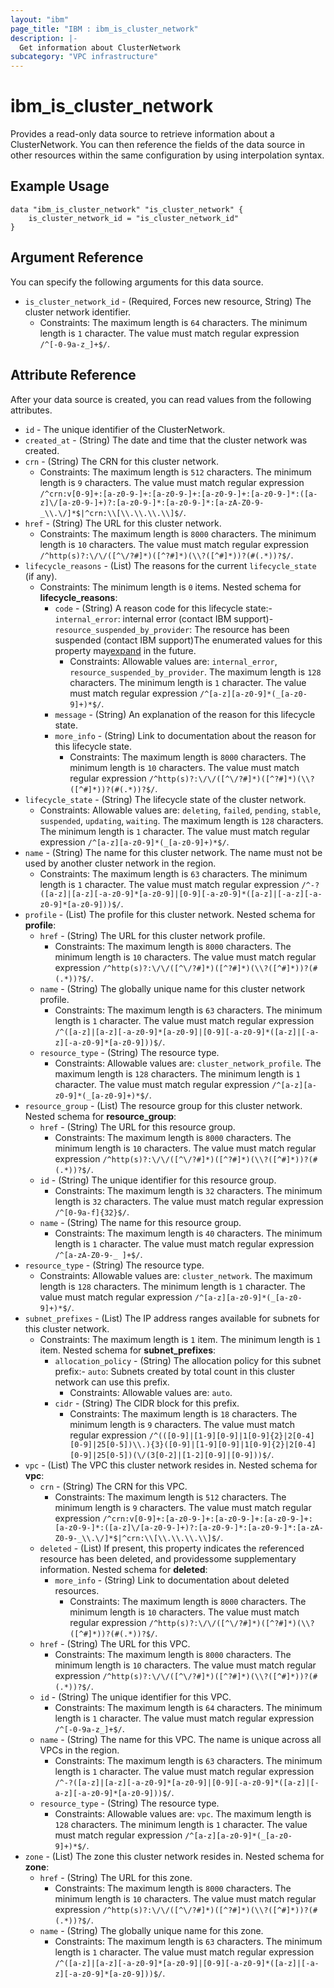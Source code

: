 ```yaml
---
layout: "ibm"
page_title: "IBM : ibm_is_cluster_network"
description: |-
  Get information about ClusterNetwork
subcategory: "VPC infrastructure"
---
```


# ibm_is_cluster_network

Provides a read-only data source to retrieve information about a ClusterNetwork. You can then reference the fields of the data source in other resources within the same configuration by using interpolation syntax.

## Example Usage

```hcl
data "ibm_is_cluster_network" "is_cluster_network" {
	is_cluster_network_id = "is_cluster_network_id"
}
```

## Argument Reference

You can specify the following arguments for this data source.

- `is_cluster_network_id` - (Required, Forces new resource, String) The cluster network identifier.
  * Constraints: The maximum length is `64` characters. The minimum length is `1` character. The value must match regular expression `/^[-0-9a-z_]+$/`.

## Attribute Reference

After your data source is created, you can read values from the following attributes.

- `id` - The unique identifier of the ClusterNetwork.
- `created_at` - (String) The date and time that the cluster network was created.
- `crn` - (String) The CRN for this cluster network.
  * Constraints: The maximum length is `512` characters. The minimum length is `9` characters. The value must match regular expression `/^crn:v[0-9]+:[a-z0-9-]+:[a-z0-9-]+:[a-z0-9-]+:[a-z0-9-]*:([a-z]\/[a-z0-9-]+)?:[a-z0-9-]*:[a-z0-9-]*:[a-zA-Z0-9-_\\.\/]*$|^crn:\\[\\.\\.\\.\\]$/`.
- `href` - (String) The URL for this cluster network.
  * Constraints: The maximum length is `8000` characters. The minimum length is `10` characters. The value must match regular expression `/^http(s)?:\/\/([^\/?#]*)([^?#]*)(\\?([^#]*))?(#(.*))?$/`.
- `lifecycle_reasons` - (List) The reasons for the current `lifecycle_state` (if any).
  * Constraints: The minimum length is `0` items.
Nested schema for **lifecycle_reasons**:
	- `code` - (String) A reason code for this lifecycle state:- `internal_error`: internal error (contact IBM support)- `resource_suspended_by_provider`: The resource has been suspended (contact IBM  support)The enumerated values for this property may[expand](https://cloud.ibm.com/apidocs/vpc#property-value-expansion) in the future.
	  * Constraints: Allowable values are: `internal_error`, `resource_suspended_by_provider`. The maximum length is `128` characters. The minimum length is `1` character. The value must match regular expression `/^[a-z][a-z0-9]*(_[a-z0-9]+)*$/`.
	- `message` - (String) An explanation of the reason for this lifecycle state.
	- `more_info` - (String) Link to documentation about the reason for this lifecycle state.
	  * Constraints: The maximum length is `8000` characters. The minimum length is `10` characters. The value must match regular expression `/^http(s)?:\/\/([^\/?#]*)([^?#]*)(\\?([^#]*))?(#(.*))?$/`.
- `lifecycle_state` - (String) The lifecycle state of the cluster network.
  * Constraints: Allowable values are: `deleting`, `failed`, `pending`, `stable`, `suspended`, `updating`, `waiting`. The maximum length is `128` characters. The minimum length is `1` character. The value must match regular expression `/^[a-z][a-z0-9]*(_[a-z0-9]+)*$/`.
- `name` - (String) The name for this cluster network. The name must not be used by another cluster network in the region.
  * Constraints: The maximum length is `63` characters. The minimum length is `1` character. The value must match regular expression `/^-?([a-z]|[a-z][-a-z0-9]*[a-z0-9]|[0-9][-a-z0-9]*([a-z]|[-a-z][-a-z0-9]*[a-z0-9]))$/`.
- `profile` - (List) The profile for this cluster network.
Nested schema for **profile**:
	- `href` - (String) The URL for this cluster network profile.
	  * Constraints: The maximum length is `8000` characters. The minimum length is `10` characters. The value must match regular expression `/^http(s)?:\/\/([^\/?#]*)([^?#]*)(\\?([^#]*))?(#(.*))?$/`.
	- `name` - (String) The globally unique name for this cluster network profile.
	  * Constraints: The maximum length is `63` characters. The minimum length is `1` character. The value must match regular expression `/^([a-z]|[a-z][-a-z0-9]*[a-z0-9]|[0-9][-a-z0-9]*([a-z]|[-a-z][-a-z0-9]*[a-z0-9]))$/`.
	- `resource_type` - (String) The resource type.
	  * Constraints: Allowable values are: `cluster_network_profile`. The maximum length is `128` characters. The minimum length is `1` character. The value must match regular expression `/^[a-z][a-z0-9]*(_[a-z0-9]+)*$/`.
- `resource_group` - (List) The resource group for this cluster network.
Nested schema for **resource_group**:
	- `href` - (String) The URL for this resource group.
	  * Constraints: The maximum length is `8000` characters. The minimum length is `10` characters. The value must match regular expression `/^http(s)?:\/\/([^\/?#]*)([^?#]*)(\\?([^#]*))?(#(.*))?$/`.
	- `id` - (String) The unique identifier for this resource group.
	  * Constraints: The maximum length is `32` characters. The minimum length is `32` characters. The value must match regular expression `/^[0-9a-f]{32}$/`.
	- `name` - (String) The name for this resource group.
	  * Constraints: The maximum length is `40` characters. The minimum length is `1` character. The value must match regular expression `/^[a-zA-Z0-9-_ ]+$/`.
- `resource_type` - (String) The resource type.
  * Constraints: Allowable values are: `cluster_network`. The maximum length is `128` characters. The minimum length is `1` character. The value must match regular expression `/^[a-z][a-z0-9]*(_[a-z0-9]+)*$/`.
- `subnet_prefixes` - (List) The IP address ranges available for subnets for this cluster network.
  * Constraints: The maximum length is `1` item. The minimum length is `1` item.
Nested schema for **subnet_prefixes**:
	- `allocation_policy` - (String) The allocation policy for this subnet prefix:- `auto`: Subnets created by total count in this cluster network can use this prefix.
	  * Constraints: Allowable values are: `auto`.
	- `cidr` - (String) The CIDR block for this prefix.
	  * Constraints: The maximum length is `18` characters. The minimum length is `9` characters. The value must match regular expression `/^(([0-9]|[1-9][0-9]|1[0-9]{2}|2[0-4][0-9]|25[0-5])\\.){3}([0-9]|[1-9][0-9]|1[0-9]{2}|2[0-4][0-9]|25[0-5])(\/(3[0-2]|[1-2][0-9]|[0-9]))$/`.
- `vpc` - (List) The VPC this cluster network resides in.
Nested schema for **vpc**:
	- `crn` - (String) The CRN for this VPC.
	  * Constraints: The maximum length is `512` characters. The minimum length is `9` characters. The value must match regular expression `/^crn:v[0-9]+:[a-z0-9-]+:[a-z0-9-]+:[a-z0-9-]+:[a-z0-9-]*:([a-z]\/[a-z0-9-]+)?:[a-z0-9-]*:[a-z0-9-]*:[a-zA-Z0-9-_\\.\/]*$|^crn:\\[\\.\\.\\.\\]$/`.
	- `deleted` - (List) If present, this property indicates the referenced resource has been deleted, and providessome supplementary information.
	Nested schema for **deleted**:
		- `more_info` - (String) Link to documentation about deleted resources.
		  * Constraints: The maximum length is `8000` characters. The minimum length is `10` characters. The value must match regular expression `/^http(s)?:\/\/([^\/?#]*)([^?#]*)(\\?([^#]*))?(#(.*))?$/`.
	- `href` - (String) The URL for this VPC.
	  * Constraints: The maximum length is `8000` characters. The minimum length is `10` characters. The value must match regular expression `/^http(s)?:\/\/([^\/?#]*)([^?#]*)(\\?([^#]*))?(#(.*))?$/`.
	- `id` - (String) The unique identifier for this VPC.
	  * Constraints: The maximum length is `64` characters. The minimum length is `1` character. The value must match regular expression `/^[-0-9a-z_]+$/`.
	- `name` - (String) The name for this VPC. The name is unique across all VPCs in the region.
	  * Constraints: The maximum length is `63` characters. The minimum length is `1` character. The value must match regular expression `/^-?([a-z]|[a-z][-a-z0-9]*[a-z0-9]|[0-9][-a-z0-9]*([a-z]|[-a-z][-a-z0-9]*[a-z0-9]))$/`.
	- `resource_type` - (String) The resource type.
	  * Constraints: Allowable values are: `vpc`. The maximum length is `128` characters. The minimum length is `1` character. The value must match regular expression `/^[a-z][a-z0-9]*(_[a-z0-9]+)*$/`.
- `zone` - (List) The zone this cluster network resides in.
Nested schema for **zone**:
	- `href` - (String) The URL for this zone.
	  * Constraints: The maximum length is `8000` characters. The minimum length is `10` characters. The value must match regular expression `/^http(s)?:\/\/([^\/?#]*)([^?#]*)(\\?([^#]*))?(#(.*))?$/`.
	- `name` - (String) The globally unique name for this zone.
	  * Constraints: The maximum length is `63` characters. The minimum length is `1` character. The value must match regular expression `/^([a-z]|[a-z][-a-z0-9]*[a-z0-9]|[0-9][-a-z0-9]*([a-z]|[-a-z][-a-z0-9]*[a-z0-9]))$/`.

